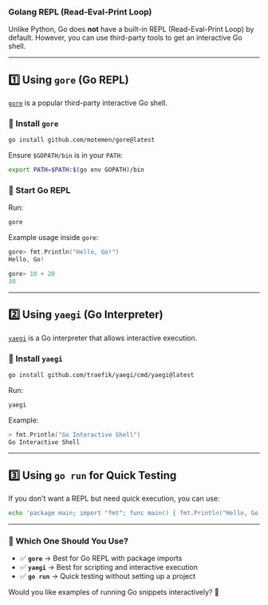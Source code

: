 ### **Golang REPL (Read-Eval-Print Loop)**  

Unlike Python, Go does **not** have a built-in REPL (Read-Eval-Print Loop) by default. However, you can use third-party tools to get an interactive Go shell.

---

## **1️⃣ Using `gore` (Go REPL)**
[`gore`](https://github.com/motemen/gore) is a popular third-party interactive Go shell.

### **🔹 Install `gore`**
```bash
go install github.com/motemen/gore@latest
```
Ensure `$GOPATH/bin` is in your `PATH`:
```bash
export PATH=$PATH:$(go env GOPATH)/bin
```

### **🔹 Start Go REPL**
Run:
```bash
gore
```
Example usage inside `gore`:
```go
gore> fmt.Println("Hello, Go!")
Hello, Go!

gore> 10 + 20
30
```

---

## **2️⃣ Using `yaegi` (Go Interpreter)**
[`yaegi`](https://github.com/traefik/yaegi) is a Go interpreter that allows interactive execution.

### **🔹 Install `yaegi`**
```bash
go install github.com/traefik/yaegi/cmd/yaegi@latest
```
Run:
```bash
yaegi
```
Example:
```go
> fmt.Println("Go Interactive Shell")
Go Interactive Shell
```

---

## **3️⃣ Using `go run` for Quick Testing**
If you don't want a REPL but need quick execution, you can use:
```bash
echo 'package main; import "fmt"; func main() { fmt.Println("Hello, Go!") }' | go run -
```

---

### **🚀 Which One Should You Use?**
- ✅ **`gore`** → Best for Go REPL with package imports  
- ✅ **`yaegi`** → Best for scripting and interactive execution  
- ✅ **`go run`** → Quick testing without setting up a project  

Would you like examples of running Go snippets interactively? 🚀